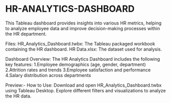 # HR-ANALYTICS-DASHBOARD
This Tableau dashboard provides insights into various HR metrics, helping to analyze employee data and improve decision-making processes within the HR department.

Files:
HR_Analytics_Dashboard.twbx: The Tableau packaged workbook containing the HR dashboard.
HR Data.xlsx: The dataset used for analysis.

Dashboard Overview:
The HR Analytics Dashboard includes the following key features:
1.Employee demographics (age, gender, department)
2.Attrition rates and trends
3.Employee satisfaction and performance
4.Salary distribution across departments

Preview:-
How to Use:
Download and open HR_Analytics_Dashboard.twbx using Tableau Desktop.
Explore different filters and visualizations to analyze the HR data.

